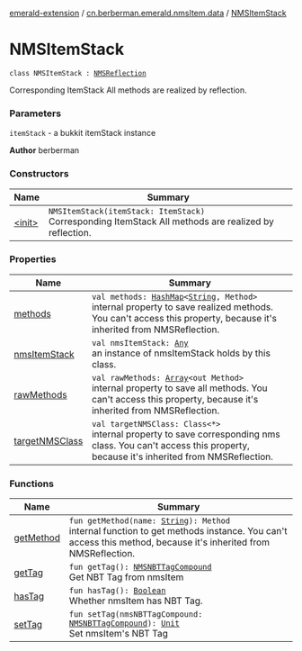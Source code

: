 [emerald-extension](../../index.md) / [cn.berberman.emerald.nmsItem.data](../index.md) / [NMSItemStack](.)

# NMSItemStack

`class NMSItemStack : `[`NMSReflection`](../../cn.berberman.emerald.nms-item/-n-m-s-reflection/index.md)

Corresponding ItemStack
All methods are realized by reflection.

### Parameters

`itemStack` - a bukkit itemStack instance

**Author**
berberman

### Constructors

| Name | Summary |
|---|---|
| [&lt;init&gt;](-init-.md) | `NMSItemStack(itemStack: ItemStack)`<br>Corresponding ItemStack All methods are realized by reflection. |

### Properties

| Name | Summary |
|---|---|
| [methods](methods.md) | `val methods: `[`HashMap`](https://kotlinlang.org/api/latest/jvm/stdlib/kotlin.collections/-hash-map/index.html)`<`[`String`](https://kotlinlang.org/api/latest/jvm/stdlib/kotlin/-string/index.html)`, Method>`<br>internal property to save realized methods. You can't access this property, because it's inherited from NMSReflection. |
| [nmsItemStack](nms-item-stack.md) | `val nmsItemStack: `[`Any`](https://kotlinlang.org/api/latest/jvm/stdlib/kotlin/-any/index.html)<br>an instance of nmsItemStack holds by this class. |
| [rawMethods](raw-methods.md) | `val rawMethods: `[`Array`](https://kotlinlang.org/api/latest/jvm/stdlib/kotlin/-array/index.html)`<out Method>`<br>internal property to save all methods. You can't access this property, because it's inherited from NMSReflection. |
| [targetNMSClass](target-n-m-s-class.md) | `val targetNMSClass: Class<*>`<br>internal property to save corresponding nms class.     You can't access this property, because it's inherited from NMSReflection. |

### Functions

| Name | Summary |
|---|---|
| [getMethod](get-method.md) | `fun getMethod(name: `[`String`](https://kotlinlang.org/api/latest/jvm/stdlib/kotlin/-string/index.html)`): Method`<br>internal function to get methods instance.     You can't access this method, because it's inherited from NMSReflection. |
| [getTag](get-tag.md) | `fun getTag(): `[`NMSNBTTagCompound`](../-n-m-s-n-b-t-tag-compound/index.md)<br>Get NBT Tag from nmsItem |
| [hasTag](has-tag.md) | `fun hasTag(): `[`Boolean`](https://kotlinlang.org/api/latest/jvm/stdlib/kotlin/-boolean/index.html)<br>Whether nmsItem has NBT Tag. |
| [setTag](set-tag.md) | `fun setTag(nmsNBTTagCompound: `[`NMSNBTTagCompound`](../-n-m-s-n-b-t-tag-compound/index.md)`): `[`Unit`](https://kotlinlang.org/api/latest/jvm/stdlib/kotlin/-unit/index.html)<br>Set nmsItem's NBT Tag |
